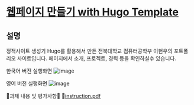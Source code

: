 # [웹페이지 만들기 with Hugo Template](https://2blackcow.github.io/)

## 설명
정적사이트 생성기 Hugo를 활용해서 만든 전북대학교 컴퓨터공학부 이현우의 포트폴리오 사이트입니다.
페이지에서 소개, 프로젝트, 경력 등을 확인하실수 있습니다.



한국어 버전 실행화면
![image](https://github.com/user-attachments/assets/0bacd597-f0e0-4f65-9b67-db843be16e9f)

영어 버전 실행화면
![image](https://github.com/user-attachments/assets/a4533d64-471c-4f99-9e5a-375ccfa21faa)




📍과제 내용 및 평가사항📍
📜[instruction.pdf](https://github.com/user-attachments/files/17265952/instruction.pdf)
